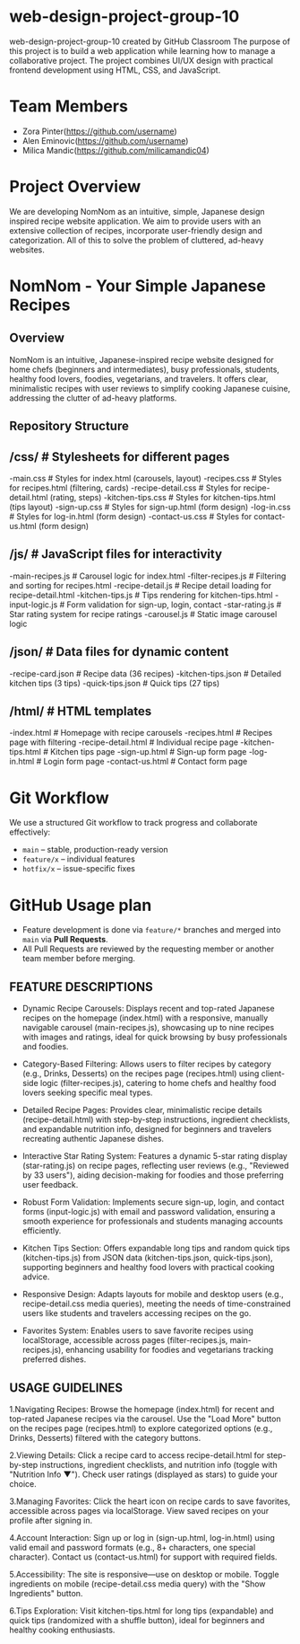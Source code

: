# web-design-project-group-10
web-design-project-group-10 created by GitHub Classroom
The purpose of this project is to build a web application while learning how to manage a collaborative project. 
The project combines UI/UX design with practical frontend development using HTML, CSS, and JavaScript.

# Team Members
- Zora Pinter(https://github.com/username)
- Alen Eminovic(https://github.com/username)
- Milica Mandic(https://github.com/milicamandic04)

# Project Overview
We are developing NomNom as an intuitive, simple, Japanese design inspired recipe website application. 
We aim to provide users with an extensive collection of recipes, incorporate user-friendly design 
and categorization. All of this to solve the problem of cluttered, ad-heavy websites.

# NomNom - Your Simple Japanese Recipes

## Overview
NomNom is an intuitive, Japanese-inspired recipe website designed for home chefs (beginners and intermediates), busy professionals, students, healthy food lovers, foodies, vegetarians, and travelers. It offers clear, minimalistic recipes with user reviews to simplify cooking Japanese cuisine, addressing the clutter of ad-heavy platforms.

## Repository Structure

## /css/                  # Stylesheets for different pages
-main.css          # Styles for index.html (carousels, layout)
-recipes.css       # Styles for recipes.html (filtering, cards)
-recipe-detail.css # Styles for recipe-detail.html (rating, steps)
-kitchen-tips.css  # Styles for kitchen-tips.html (tips layout)
-sign-up.css       # Styles for sign-up.html (form design)
-log-in.css        # Styles for log-in.html (form design)
-contact-us.css    # Styles for contact-us.html (form design)

## /js/                   # JavaScript files for interactivity
-main-recipes.js   # Carousel logic for index.html
-filter-recipes.js # Filtering and sorting for recipes.html
-recipe-detail.js  # Recipe detail loading for recipe-detail.html
-kitchen-tips.js   # Tips rendering for kitchen-tips.html
-input-logic.js    # Form validation for sign-up, login, contact
-star-rating.js    # Star rating system for recipe ratings
-carousel.js       # Static image carousel logic

## /json/                 # Data files for dynamic content
-recipe-card.json  # Recipe data (36 recipes)
-kitchen-tips.json # Detailed kitchen tips (3 tips)
-quick-tips.json   # Quick tips (27 tips)

## /html/                 # HTML templates
-index.html        # Homepage with recipe carousels
-recipes.html      # Recipes page with filtering
-recipe-detail.html # Individual recipe page
-kitchen-tips.html # Kitchen tips page
-sign-up.html      # Sign-up form page
-log-in.html       # Login form page
-contact-us.html   # Contact form page

# Git Workflow
We use a structured Git workflow to track progress and collaborate effectively:
- `main` – stable, production-ready version
- `feature/x` – individual features
- `hotfix/x` – issue-specific fixes
  
# GitHub Usage plan
- Feature development is done via `feature/*` branches and merged into `main` via **Pull Requests**.
- All Pull Requests are reviewed by the requesting member or another team member before merging.

## FEATURE DESCRIPTIONS

- Dynamic Recipe Carousels: Displays recent and top-rated Japanese recipes on the homepage (index.html) with a responsive, manually navigable carousel (main-recipes.js), showcasing up to nine recipes with images and ratings, ideal for quick browsing by busy professionals and foodies.
  
- Category-Based Filtering: Allows users to filter recipes by category (e.g., Drinks, Desserts) on the recipes page (recipes.html) using client-side logic (filter-recipes.js), catering to home chefs and healthy food lovers seeking specific meal types.
  
- Detailed Recipe Pages: Provides clear, minimalistic recipe details (recipe-detail.html) with step-by-step instructions, ingredient checklists, and expandable nutrition info, designed for beginners and travelers recreating authentic Japanese dishes.
  
- Interactive Star Rating System: Features a dynamic 5-star rating display (star-rating.js) on recipe pages, reflecting user reviews (e.g., "Reviewed by 33 users"), aiding decision-making for foodies and those preferring user feedback.
  
- Robust Form Validation: Implements secure sign-up, login, and contact forms (input-logic.js) with email and password validation, ensuring a smooth experience for professionals and students managing accounts efficiently.
  
- Kitchen Tips Section: Offers expandable long tips and random quick tips (kitchen-tips.js) from JSON data (kitchen-tips.json, quick-tips.json), supporting beginners and healthy food lovers with practical cooking advice.
  
- Responsive Design: Adapts layouts for mobile and desktop users (e.g., recipe-detail.css media queries), meeting the needs of time-constrained users like students and travelers accessing recipes on the go.
  
- Favorites System: Enables users to save favorite recipes using localStorage, accessible across pages (filter-recipes.js, main-recipes.js), enhancing usability for foodies and vegetarians tracking preferred dishes.

## USAGE GUIDELINES
1.Navigating Recipes: Browse the homepage (index.html) for recent and top-rated Japanese recipes via the carousel. Use the "Load More" button on the recipes page (recipes.html) to explore categorized options (e.g., Drinks, Desserts) filtered with the category buttons.

2.Viewing Details: Click a recipe card to access recipe-detail.html for step-by-step instructions, ingredient checklists, and nutrition info (toggle with "Nutrition Info ▼"). Check user ratings (displayed as stars) to guide your choice.

3.Managing Favorites: Click the heart icon on recipe cards to save favorites, accessible across pages via localStorage. View saved recipes on your profile after signing in.

4.Account Interaction: Sign up or log in (sign-up.html, log-in.html) using valid email and password formats (e.g., 8+ characters, one special character). Contact us (contact-us.html) for support with required fields.

5.Accessibility: The site is responsive—use on desktop or mobile. Toggle ingredients on mobile (recipe-detail.css media query) with the "Show Ingredients" button.

6.Tips Exploration: Visit kitchen-tips.html for long tips (expandable) and quick tips (randomized with a shuffle button), ideal for beginners and healthy cooking enthusiasts.
